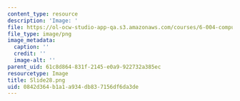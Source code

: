 ```yaml
---
content_type: resource
description: 'Image: '
file: https://ol-ocw-studio-app-qa.s3.amazonaws.com/courses/6-004-computation-structures-spring-2017/0842d364b1a1a934db837156df6da3de_Slide28.png
file_type: image/png
image_metadata:
  caption: ''
  credit: ''
  image-alt: ''
parent_uid: 61c8d864-831f-2145-e0a9-922732a385ec
resourcetype: Image
title: Slide28.png
uid: 0842d364-b1a1-a934-db83-7156df6da3de
---
```

